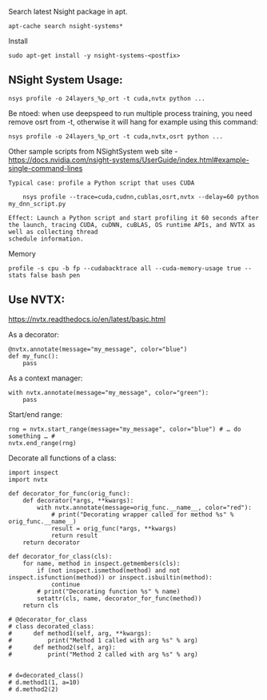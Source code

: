 
Search latest Nsight package in apt.

    apt-cache search nsight-systems*

Install

    sudo apt-get install -y nsight-systems-<postfix>

## NSight System Usage: ##

    nsys profile -o 24layers_%p_ort -t cuda,nvtx python ...

Be ntoed: when use deepspeed to run multiple process training, you need remove osrt from -t, otherwise it will hang for example using this command:

    nsys profile -o 24layers_%p_ort -t cuda,nvtx,osrt python ...
    
Other sample scripts from NSightSystem web site - https://docs.nvidia.com/nsight-systems/UserGuide/index.html#example-single-command-lines

    Typical case: profile a Python script that uses CUDA

        nsys profile --trace=cuda,cudnn,cublas,osrt,nvtx --delay=60 python my_dnn_script.py

    Effect: Launch a Python script and start profiling it 60 seconds after the launch, tracing CUDA, cuDNN, cuBLAS, OS runtime APIs, and NVTX as well as collecting thread
    schedule information.

Memory

    profile -s cpu -b fp --cudabacktrace all --cuda-memory-usage true --stats false bash pen

## Use NVTX: ##

https://nvtx.readthedocs.io/en/latest/basic.html

As a decorator:

    @nvtx.annotate(message="my_message", color="blue")
    def my_func():
        pass
        
As a context manager:

    with nvtx.annotate(message="my_message", color="green"):
        pass

Start/end range:

    rng = nvtx.start_range(message="my_message", color="blue") # … do something … # 
    nvtx.end_range(rng)
 

Decorate all functions of a class:

    import inspect
    import nvtx

    def decorator_for_func(orig_func):
        def decorator(*args, **kwargs):
            with nvtx.annotate(message=orig_func.__name__, color="red"):
                # print("Decorating wrapper called for method %s" % orig_func.__name__)
                result = orig_func(*args, **kwargs)
                return result
        return decorator

    def decorator_for_class(cls):
        for name, method in inspect.getmembers(cls):
            if (not inspect.ismethod(method) and not inspect.isfunction(method)) or inspect.isbuiltin(method):
                continue
            # print("Decorating function %s" % name)
            setattr(cls, name, decorator_for_func(method))
        return cls

    # @decorator_for_class
    # class decorated_class:
    #      def method1(self, arg, **kwargs):
    #          print("Method 1 called with arg %s" % arg)
    #      def method2(self, arg):
    #          print("Method 2 called with arg %s" % arg)


    # d=decorated_class()
    # d.method1(1, a=10)
    # d.method2(2)
